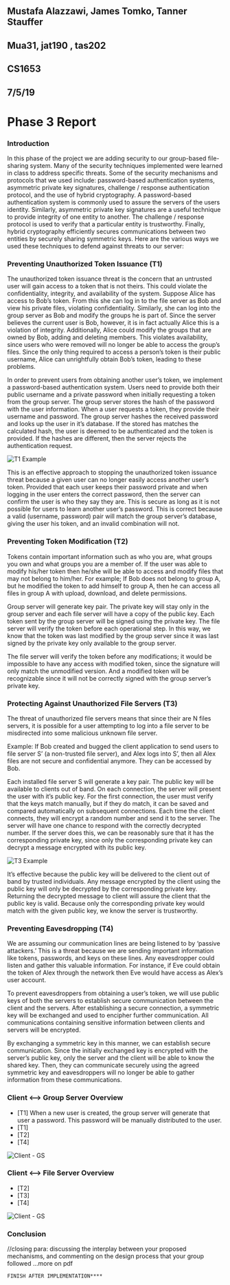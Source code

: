 ## Mustafa Alazzawi, James Tomko, Tanner Stauffer
## Mua31, jat190 , tas202
## CS1653
## 7/5/19
# Phase 3 Report
### Introduction

In this phase of the project we are adding security to our group-based file-sharing system. Many of the security techniques implemented were learned in class to address specific threats. Some of the security mechanisms and protocols that we used include: password-based authentication systems, asymmetric private key signatures, challenge / response authentication protocol, and the use of hybrid cryptography. A password-based authentication system is commonly used to assure the servers of the users identity. Similarly, asymmetric private key signatures are a useful technique to provide integrity of one entity to another. The challenge / response protocol is used to verify that a particular entity is trustworthy. Finally, hybrid cryptography efficiently secures communications between two entities by securely sharing symmetric keys. Here are the various ways we used these techniques to defend against threats to our server:

### Preventing Unauthorized Token Issuance (T1)

The unauthorized token issuance threat is the concern that an untrusted user will gain access to a token that is not theirs. This could violate the confidentiality, integrity, and availability of the system. Suppose Alice has access to Bob’s token. From this she can log in to the file server as Bob and view his private files, violating confidentiality. Similarly, she can log into the group server as Bob and modify the groups he is part of. Since the server believes the current user is Bob, however, it is in fact actually Alice this is a violation of integrity. Additionally, Alice could modify the groups that are owned by Bob, adding and deleting members. This violates availability, since users who were removed will no longer be able to access the group’s files. Since the only thing required to access a person’s token is their public username, Alice can unrightfully obtain Bob’s token, leading to these problems.

In order to prevent users from obtaining another user’s token, we implement a password-based authentication system. Users need to provide both their public username and a private password when initially requesting a token from the group server. The group server stores the hash of the password with the user information. When a user requests a token, they provide their username and password. The group server hashes the received password and looks up the user in it’s database. If the stored has matches the calculated hash, the user is deemed to be authenticated and the token is provided. If the hashes are different, then the server rejects the authentication request.

![T1 Example](report_img/T1.jpg)

This is an effective approach to stopping the unauthorized token issuance threat because a given user can no longer easily access another user’s token. Provided that each user keeps their password private and when logging in the user enters the correct password, then the server can confirm the user is who they say they are. This is secure as long as it is not possible for users to learn another user’s password. This is correct because a valid (username, password) pair will match the group server’s database, giving the user his token, and an invalid combination will not.

### Preventing Token Modification (T2)

Tokens contain important information such as who you are, what groups you own and what groups you are a member of. If the user was able to modify his/her token then he/she will be able to access and modify files that may not belong to him/her. For example; If Bob does not belong to group A, but he modified the token to add himself to group A, then he can access all files in group A with upload, download, and delete permissions.

Group server will generate key pair. The private key will stay only in the group server and each file server will have a copy of the public key. Each token sent by the group server will be signed using the private key. The file server will verify the token before each operational step. In this way, we know that the token was last modified by the group server since it was last signed by the private key only available to the group server.

The file server will verify the token before any modifications; it would be impossible to have any access with modified token, since the signature will only match the unmodified version. And a modified token will be recognizable since it will not be correctly signed with the group server’s private key.

### Protecting Against Unauthorized File Servers (T3)

The threat of unauthorized file servers means that since their are N files servers, it is possible for a user attempting to log into a file server to be misdirected into some malicious unknown file server.

Example: If Bob created and bugged the client application to send users to file server S’ (a non-trusted file server), and Alex logs into S’, then all Alex files are not secure and confidential anymore. They can be accessed by Bob.

Each installed file server S will generate a key pair. The public key will be available to clients out of band. On each connection, the server will present the user with it’s public key. For the first connection, the user must verify that the keys match manually, but if they do match, it can be saved and compared automatically on subsequent connections. Each time the client connects, they will encrypt a random number and send it to the server. The server will have one chance to respond with the correctly decrypted number. If the server does this, we can be reasonably sure that it has the corresponding private key, since only the corresponding private key can decrypt a message encrypted with its public key.

![T3 Example](report_img/T3.jpg)

It’s effective because the public key will be delivered to the client out of band by trusted individuals. Any message encrypted by the client using the public key will only be decrypted by the corresponding private key. Returning the decrypted message to client will assure the client that the public key is valid. Because only the corresponding private key would match with the given public key, we know the server is trustworthy.

### Preventing Eavesdropping (T4)
We are assuming our communication lines are being listened to by ‘passive attackers.’ This is a threat because we are sending important information like tokens, passwords, and keys on these lines. Any eavesdropper could listen and gather this valuable information. For instance, if Eve could obtain the token of Alex through the network then Eve would have access as Alex’s user account.

To prevent eavesdroppers from obtaining a user’s token, we will use public keys of both the servers to establish secure communication between the client and the servers. After establishing a secure connection, a symmetric key will be exchanged and used to encipher further communication. All communications containing sensitive information between clients and servers will be encrypted.

By exchanging a symmetric key in this manner, we can establish secure communication. Since the initially exchanged key is encrypted with the server’s public key, only the server and the client will be able to know the shared key. Then, they can communicate securely using the agreed symmetric key and eavesdroppers will no longer be able to gather information from these communications.

### Client <--> Group Server Overview
* [T1] When a new user is created, the group server will generate that user a password. This password will be manually distributed to the user.
* [T1]
* [T2]
* [T4]

![Client - GS](report_img/client_gs.jpg)

### Client <--> File Server Overview
* [T2]
* [T3]
* [T4]

![Client - GS](report_img/client_gs.jpg)

### Conclusion
//closing para:  discussing the interplay between your proposed mechanisms, and commenting on the design process that your group followed  …more on pdf

	FINISH AFTER IMPLEMENTATION****

